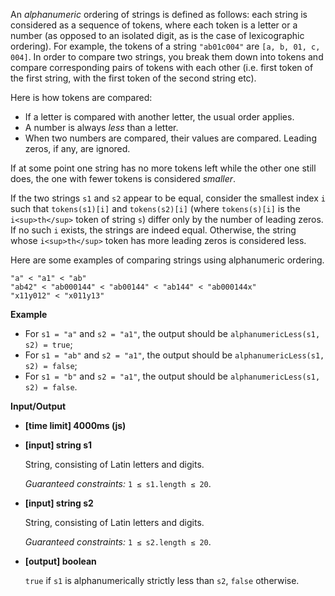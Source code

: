 ﻿An _alphanumeric_ ordering of strings is defined as follows: each string is considered as a sequence of tokens, where each token is a letter or a number (as opposed to an isolated digit, as is the case of lexicographic ordering). For example, the tokens of a string `"ab01c004"` are `[a, b, 01, c, 004]`. In order to compare two strings, you break them down into tokens and compare corresponding pairs of tokens with each other (i.e. first token of the first string, with the first token of the second string etc).

Here is how tokens are compared:

*   If a letter is compared with another letter, the usual order applies.
*   A number is always _less_ than a letter.
*   When two numbers are compared, their values are compared. Leading zeros, if any, are ignored.

If at some point one string has no more tokens left while the other one still does, the one with fewer tokens is considered _smaller_.

If the two strings `s1` and `s2` appear to be equal, consider the smallest index `i` such that `tokens(s1)[i]` and `tokens(s2)[i]` (where `tokens(s)[i]` is the `i<sup>th</sup>` token of string `s`) differ only by the number of leading zeros. If no such `i` exists, the strings are indeed equal. Otherwise, the string whose `i<sup>th</sup>` token has more leading zeros is considered less.

Here are some examples of comparing strings using alphanumeric ordering.

```
"a" < "a1" < "ab"
"ab42" < "ab000144" < "ab00144" < "ab144" < "ab000144x"
"x11y012" < "x011y13"

```

**Example**

*   For `s1 = "a"` and `s2 = "a1"`, the output should be
    `alphanumericLess(s1, s2) = true`;
*   For `s1 = "ab"` and `s2 = "a1"`, the output should be
    `alphanumericLess(s1, s2) = false`;
*   For `s1 = "b"` and `s2 = "a1"`, the output should be
    `alphanumericLess(s1, s2) = false`.

**Input/Output**

*   **[time limit] 4000ms (js)**

*   **[input] string s1**

    String, consisting of Latin letters and digits.

    _Guaranteed constraints:_
    `1 ≤ s1.length ≤ 20`.

*   **[input] string s2**

    String, consisting of Latin letters and digits.

    _Guaranteed constraints:_
    `1 ≤ s2.length ≤ 20`.

*   **[output] boolean**

    `true` if `s1` is alphanumerically strictly less than `s2`, `false` otherwise.